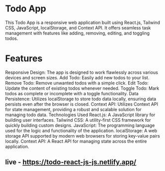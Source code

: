 
# Todo App
This Todo App is a responsive web application built using React.js, Tailwind CSS, JavaScript, localStorage, and Context API. It offers seamless task management with features like adding, removing, editing, and toggling todos.

# Features
Responsive Design: The app is designed to work flawlessly across various devices and screen sizes.
Add Todo: Easily add new todos to your list.
Remove Todo: Remove unwanted todos with a simple click.
Edit Todo: Update the content of existing todos whenever needed.
Toggle Todo: Mark todos as complete or incomplete with a toggle functionality.
Data Persistence: Utilizes localStorage to store todo data locally, ensuring data persists even after the browser is closed.
Context API: Utilizes Context API for state management, providing a robust and scalable solution for managing todo data.
Technologies Used
React.js: A JavaScript library for building user interfaces.
Tailwind CSS: A utility-first CSS framework for quickly building custom designs.
JavaScript: The programming language used for the logic and functionality of the application.
localStorage: A web storage API supported by modern web browsers for storing key-value pairs locally.
Context API: A React API for managing state across the entire application.

## live - https://todo-react-js-js.netlify.app/